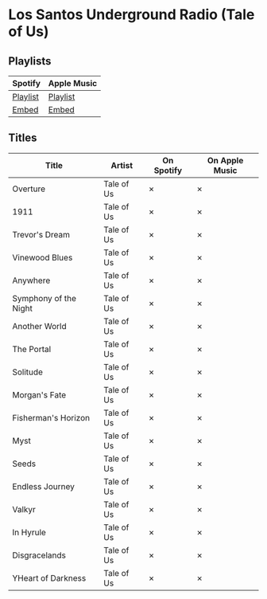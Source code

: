 # Los Santos Underground Radio (Tale of Us)

## Playlists

| Spotify                                                                 | Apple Music                                                              |
| ----------------------------------------------------------------------- | ------------------------------------------------------------------------ |
| [Playlist](https://open.spotify.com/playlist/5soarZDqGoTLU1rS6jUO3N)    | [Playlist](https://itunes.apple.com/de/playlist/pl.u-jqBJFqoDN7e)        |
| [Embed](https://open.spotify.com/embed/playlist/5soarZDqGoTLU1rS6jUO3N) | [Embed](https://tools.applemusic.com/embed/v1/playlist/pl.u-jqBJFqoDN7e) |

## Titles

| Title                 | Artist     | On Spotify | On Apple Music |
| --------------------- | ---------- | ---------- | -------------- |
| Overture              | Tale of Us | ✗          | ✗              |
| 1911                  | Tale of Us | ✗          | ✗              |
| Trevor's Dream        | Tale of Us | ✗          | ✗              |
| Vinewood Blues        | Tale of Us | ✗          | ✗              |
| Anywhere              | Tale of Us | ✗          | ✗              |
| Symphony of the Night | Tale of Us | ✗          | ✗              |
| Another World         | Tale of Us | ✗          | ✗              |
| The Portal            | Tale of Us | ✗          | ✗              |
| Solitude              | Tale of Us | ✗          | ✗              |
| Morgan's Fate         | Tale of Us | ✗          | ✗              |
| Fisherman's Horizon   | Tale of Us | ✗          | ✗              |
| Myst                  | Tale of Us | ✗          | ✗              |
| Seeds                 | Tale of Us | ✗          | ✗              |
| Endless Journey       | Tale of Us | ✗          | ✗              |
| Valkyr                | Tale of Us | ✗          | ✗              |
| In Hyrule             | Tale of Us | ✗          | ✗              |
| Disgracelands         | Tale of Us | ✗          | ✗              |
| YHeart of Darkness    | Tale of Us | ✗          | ✗              |
